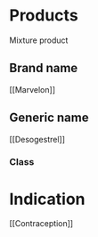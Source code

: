 # Products
Mixture product

## Brand name
[[Marvelon]]

## Generic name
[[Desogestrel]]

### Class


# Indication
[[Contraception]]
